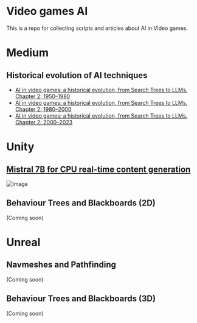 # Video games AI
This is a repo for collecting scripts and articles about AI in Video games.

# Medium
## Historical evolution of AI techniques
- [AI in video games: a historical evolution, from Search Trees to LLMs. Chapter 2: 1950–1980](https://medium.com/@jjmcarrascosa/ai-in-video-games-a-historical-evolution-from-search-trees-to-llms-chapter-1-1950-1980-f3b04d6e9dc8)
- [AI in video games: a historical evolution, from Search Trees to LLMs. Chapter 2: 1980–2000](https://medium.com/@jjmcarrascosa/ai-in-video-games-a-historical-evolution-from-search-trees-to-llms-chapter-2-1980-2000-341bc31860d9)
- [AI in video games: a historical evolution, from Search Trees to LLMs. Chapter 2: 2000–2023](https://medium.com/@jjmcarrascosa/ai-in-video-games-a-historical-evolution-from-search-trees-to-llms-chapter-3-2000-2023-ae286c975387)

# Unity
## [Mistral 7B for CPU real-time content generation](https://github.com/josejuanmartinez/videogamesAI/tree/main/Mistral7BForUnity)
![image](https://github.com/josejuanmartinez/videogamesAI/assets/36634572/8d12f4d9-a230-4386-a08e-c2fb8a67aaf7)

## Behaviour Trees and Blackboards (2D)
(Coming soon)

# Unreal
## Navmeshes and Pathfinding
(Coming soon)
## Behaviour Trees and Blackboards (3D)
(Coming soon)


